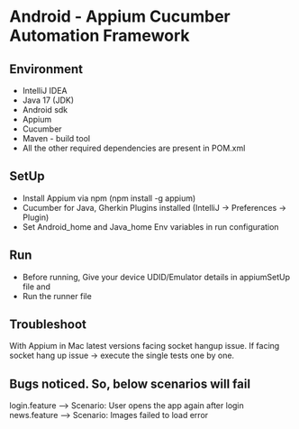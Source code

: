 # Android - Appium Cucumber Automation Framework

## Environment
- IntelliJ IDEA
- Java 17 (JDK)
- Android sdk
- Appium
- Cucumber
- Maven - build tool
- All the other required dependencies are present in POM.xml

## SetUp
- Install Appium via npm (npm install -g appium)
- Cucumber for Java, Gherkin Plugins installed (IntelliJ -> Preferences -> Plugin)
- Set Android_home and Java_home Env variables in run configuration

## Run
- Before running,
Give your device UDID/Emulator details in appiumSetUp file and
- Run the runner file

## Troubleshoot
With Appium in Mac latest versions facing socket hangup issue.
If facing socket hang up issue -> execute the single tests one by one.

## Bugs noticed. So, below scenarios will fail
 login.feature  --> Scenario: User opens the app again after login
 news.feature   --> Scenario: Images failed to load error

